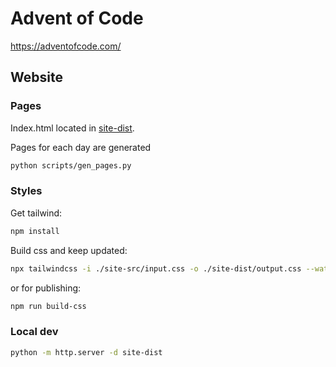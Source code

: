# Advent of Code

<https://adventofcode.com/>

## Website

### Pages

Index.html located in [site-dist](site-dist/).

Pages for each day are generated

```sh
python scripts/gen_pages.py
```

### Styles

Get tailwind:

```sh
npm install
```

Build css and keep updated:

```sh
npx tailwindcss -i ./site-src/input.css -o ./site-dist/output.css --watch
```

or for publishing:

```sh
npm run build-css
```

### Local dev

```sh
python -m http.server -d site-dist
```
